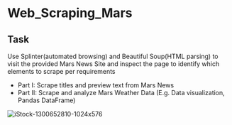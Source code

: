 # Web_Scraping_Mars

## Task
Use Splinter(automated browsing) and Beautiful Soup(HTML parsing) to visit the provided Mars News Site and inspect the page to identify which elements to scrape per requirements
- Part I: Scrape titles and preview text from Mars News
- Part II: Scrape and analyze Mars Weather Data (E.g. Data visualization, Pandas DataFrame) 

![iStock-1300652810-1024x576](https://github.com/florencex5/Web_Scraping_Mars/assets/129706051/642f4c75-d571-4656-97ce-f7478cbc3159)

